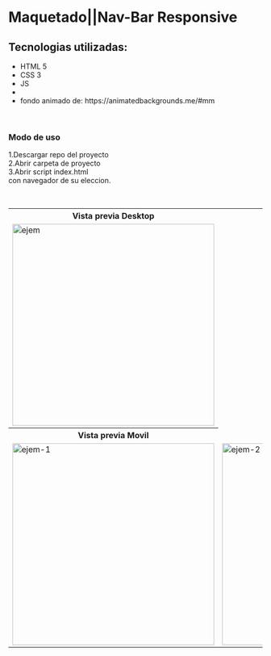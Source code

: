 # Maquetado||Nav-Bar Responsive

<h2>Tecnologias utilizadas:</h2>
<ul>
    <li>HTML 5</li>
    <li>CSS 3</li>
    <li>JS<li>
    <li>fondo animado de: https://animatedbackgrounds.me/#mm</li>
</ul><br>

<h3>Modo de uso</h3>
<p>
    1.Descargar repo del proyecto<br>
    2.Abrir carpeta de proyecto<br>
    3.Abrir script index.html<br>con navegador de su eleccion.
</p><br>

<table>
    <tr>
        <th>Vista previa Desktop</th>
    </tr>
    <tr>
        <td>
            <img src="" alt="ejem" width="400">
        </td>
    </tr>
    <tr>
        <th>Vista previa Movil</th>
    </tr>
    <tr>
        <td>
            <img src="" alt="ejem-1" width="400">
        </td>
        <td>
            <img src="" alt="ejem-2" width="400">
        </td>
    </tr>
</table>
